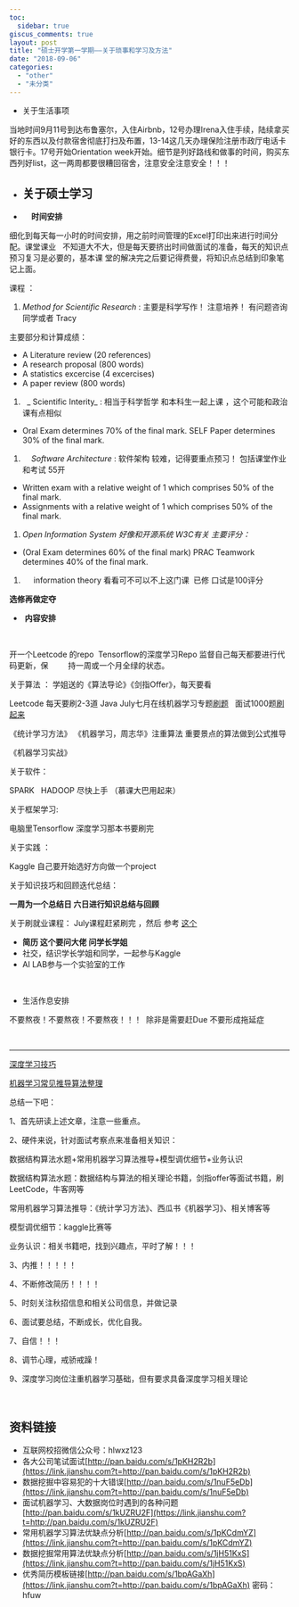 ```yaml
---
toc:
  sidebar: true
giscus_comments: true
layout: post
title: "硕士开学第一学期——关于琐事和学习及方法"
date: "2018-09-06"
categories: 
  - "other"
  - "未分类"
---
```


- 关于生活事项

当地时间9月11号到达布鲁塞尔，入住Airbnb，12号办理Irena入住手续，陆续拿买好的东西以及付款宿舍彻底打扫及布置，13-14这几天办理保险注册市政厅电话卡银行卡。17号开始Orientation week开始。细节是列好路线和做事的时间，购买东西列好list，这一两周都要很糟回宿舍，注意安全注意安全！！！

- ## 关于硕士学习
    
-     **时间安排**

细化到每天每一小时的时间安排，用之前时间管理的Excel打印出来进行时间分配。课堂课业   不知道大不大，但是每天要挤出时间做面试的准备，每天的知识点预习复习是必要的，基本课 堂的解决完之后要记得费曼，将知识点总结到印象笔记上面。

课程 ：

1. _Method for Scientific Research_ : 主要是科学写作！ 注意培养！ 有问题咨询同学或者 Tracy

主要部分和计算成绩：

- A Literature review (20 references)
- A research proposal (800 words)
- A statistics excercise (4 excercises)
- A paper review (800 words)

1.   _ Scientific Interity_ : 相当于科学哲学 和本科生一起上课 ，这个可能和政治课有点相似

- Oral Exam determines 70% of the final mark. SELF Paper determines 30% of the final mark.

1.     _Software Architecture_ : 软件架构 较难，记得要重点预习！ 包括课堂作业和考试 55开

- Written exam with a relative weight of 1 which comprises 50% of the final mark.
- Assignments with a relative weight of 1 which comprises 50% of the final mark.

1. _Open Information System 好像和开源系统 W3C有关 主要评分：_ 

- (Oral Exam determines 60% of the final mark) PRAC Teamwork determines 40% of the final mark.

1.      information theory 看看可不可以不上这门课  已修 口试是100评分

**选修再做定夺** 

-  **内容安排**

 

开一个Leetcode 的repo  Tensorflow的深度学习Repo 监督自己每天都要进行代码更新，保         持一周或一个月全绿的状态。

关于算法 ： 学姐送的《算法导论》《剑指Offer》，每天要看

Leetcode 每天要刷2-3道 Java July七月在线机器学习专题[刷题](https://www.julyedu.com/question/index)   面试1000题[刷起来](https://blog.csdn.net/v_JULY_v/article/details/78121924)

《统计学习方法》 《机器学习，周志华》注重算法 重要景点的算法做到公式推导

《机器学习实战》

关于软件：

SPARK   HADOOP 尽快上手 （慕课大巴用起来）

关于框架学习:

电脑里Tensorflow 深度学习那本书要刷完

关于实践 ：

Kaggle 自己要开始选好方向做一个project

关于知识技巧和回顾迭代总结：

**一周为一个总结日 六日进行知识总结与回顾** 

关于刷就业课程： July课程赶紧刷完 ，然后 参考 [这个](https://github.com/ShuaiW/data-science-question-answer#sql)

- **简历 这个要问大佬 问学长学姐**
- 社交，结识学长学姐和同学，一起参与Kaggle
- AI LAB参与一个实验室的工作

 

- 生活作息安排

不要熬夜！不要熬夜！不要熬夜！！！  除非是需要赶Due 不要形成拖延症

 

* * *

[深度学习技巧](https://nmarkou.blogspot.com/2017/02/the-black-magic-of-deep-learning-tips.html)

[机器学习常见推导算法整理](https://yq.aliyun.com/articles/6947)

总结一下吧：

1、首先研读上述文章，注意一些重点。

2、硬件来说，针对面试考察点来准备相关知识：

数据结构算法水题+常用机器学习算法推导+模型调优细节+业务认识

数据结构算法水题：数据结构与算法的相关理论书籍，剑指offer等面试书籍，刷LeetCode，牛客网等

常用机器学习算法推导：《统计学习方法》、西瓜书《机器学习》、相关博客等

模型调优细节：kaggle比赛等

业务认识：相关书籍吧，找到兴趣点，平时了解！！！

3、内推！！！！！

4、不断修改简历！！！！

5、时刻关注秋招信息和相关公司信息，并做记录

6、面试要总结，不断成长，优化自我。

7、自信！！！

8、调节心理，戒骄戒躁！

9、深度学习岗位注重机器学习基础，但有要求具备深度学习相关理论

 

## 资料链接

- 互联网校招微信公众号：hlwxz123
- 各大公司笔试面试[http://pan.baidu.com/s/1pKH2R2b](https://link.jianshu.com?t=http://pan.baidu.com/s/1pKH2R2b)
- 数据挖掘中容易犯的十大错误[http://pan.baidu.com/s/1nuF5eDb](https://link.jianshu.com?t=http://pan.baidu.com/s/1nuF5eDb)
- 面试机器学习、大数据岗位时遇到的各种问题[http://pan.baidu.com/s/1kUZRU2F](https://link.jianshu.com?t=http://pan.baidu.com/s/1kUZRU2F)
- 常用机器学习算法优缺点分析[http://pan.baidu.com/s/1pKCdmYZ](https://link.jianshu.com?t=http://pan.baidu.com/s/1pKCdmYZ)
- 数据挖掘常用算法优缺点分析[http://pan.baidu.com/s/1jH51KxS](https://link.jianshu.com?t=http://pan.baidu.com/s/1jH51KxS)
- 优秀简历模板链接[http://pan.baidu.com/s/1bpAGaXh](https://link.jianshu.com?t=http://pan.baidu.com/s/1bpAGaXh) 密码：hfuw
